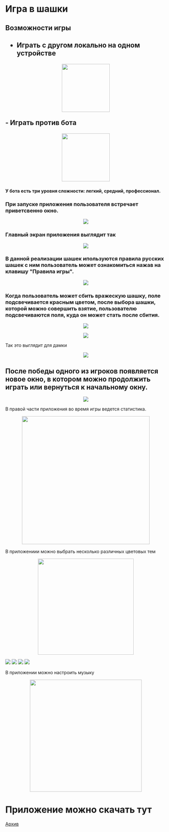 <h1>Игра в шашки</h1>

<h2>Возможности игры<h2>

- Играть с другом локально на одном устройстве
<p align="center"><img src="img/play_game_with_two_people.png" height=150px></p>
- Играть против бота

<p align="center"><img src="img/play_game_with_bot.png" height=150px></p>

#### У бота есть три уровня сложности: **легкий**, **средний**, **профессионал**.

### При запуске приложения пользователя встречает приветсвенно окно.
<p align="center"><img src="img/introduce_to_game.png" ></p>

### Главный экран приложения выглядит так ###
<p align="center"><img src="img/main_window.png" ></p>


### В данной реализации шашек ипользуются правила русских шашек с ним пользователь может ознакомиться нажав на клавишу "**Правила игры**".

<p align="center"><img src="img/rules_of_the_game.png" ></p>


### Когда пользователь может сбить вражескую шашку, поле подсвечивается красным цветом, после выбора шашки, которой можно совершить взятие, пользователю подсвечиваются поля, куда он может стать после сбития.

<p align="center"><img src="img/after_taking_figure.png" ></p>


<p align="center"><img src="img/before-taking_figure.png" ><p>

Так это выглядит для дамки
<p align="center"><img src="img/qeen_after_taking.png" ></p>


## После победы одного из игроков появляется новое окно, в котором можно продолжить играть или вернуться к начальному окну.
<p align="center"><img src="img/winner_window.png" ></p>
 В правой части приложения во время игры ведется статистика.
<p align="center"><img src="img/statistic.png" height=400px></p>

В приложениии можно выбрать несколько различных цветовых тем 

<p align="center"><img src="img/settings.png" height=300px></p>
 <img src="img/classic_theme.png">
 <img src="img/dark-green-theme.png">
 <img src="img/light-green-them.png">
 <img src="img/dark-blue-theme.png">

В приложении можно настроить музыку

<p align="center"> <img src="img/settings_music.png" height=350px></p>


# Приложение можно скачать тут

<a href="" >Архив</a>